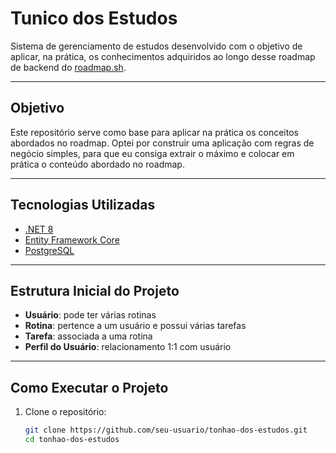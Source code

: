 # Tunico dos Estudos

Sistema de gerenciamento de estudos desenvolvido com o objetivo de aplicar, na prática, os conhecimentos adquiridos ao longo desse roadmap de backend do [roadmap.sh](https://roadmap.sh/backend).

---

## Objetivo

Este repositório serve como base para aplicar na prática os conceitos abordados no roadmap. Optei por construir uma aplicação com regras de negócio simples, para que eu consiga extrair o máximo e colocar em prática o conteúdo abordado no roadmap.


---

## Tecnologias Utilizadas

- [.NET 8](https://dotnet.microsoft.com/en-us/)
- [Entity Framework Core](https://learn.microsoft.com/ef/core/)
- [PostgreSQL](https://www.postgresql.org/)

---

## Estrutura Inicial do Projeto

- **Usuário**: pode ter várias rotinas
- **Rotina**: pertence a um usuário e possui várias tarefas
- **Tarefa**: associada a uma rotina
- **Perfil do Usuário**: relacionamento 1:1 com usuário
  
---

## Como Executar o Projeto

1. Clone o repositório:
   ```bash
   git clone https://github.com/seu-usuario/tonhao-dos-estudos.git
   cd tonhao-dos-estudos
